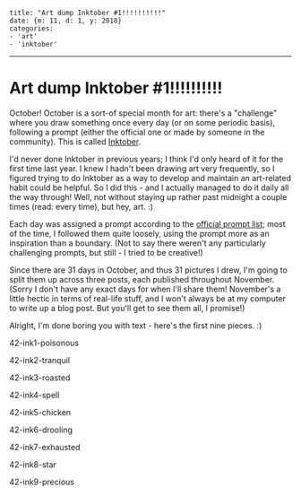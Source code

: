 
    title: "Art dump Inktober #1!!!!!!!!!!"
    date: {m: 11, d: 1, y: 2018}
    categories:
    - 'art'
    - 'inktober'

---

# Art dump Inktober #1!!!!!!!!!!

October! October is a sort-of special month for art: there's a "challenge" where you draw something once every day (or on some periodic basis), following a prompt (either the official one or made by someone in the community). This is called [Inktober][inktober].

I'd never done Inktober in previous years; I think I'd only heard of it for the first time last year. I knew I hadn't been drawing art very frequently, so I figured trying to do Inktober as a way to develop and maintain an art-related habit could be helpful. So I did this - and I actually managed to do it daily all the way through! Well, not without staying up rather past midnight a couple times (read: every time), but hey, art. :)

Each day was assigned a prompt according to the [official prompt list][prompts]; most of the time, I followed them quite loosely, using the prompt more as an inspiration than a boundary. (Not to say there weren't any particularly challenging prompts, but still - I tried to be creative!)

Since there are 31 days in October, and thus 31 pictures I drew, I'm going to split them up across three posts, each published throughout November. (Sorry I don't have any exact days for when I'll share them! November's a little hectic in terms of real-life stuff, and I won't always be at my computer to write up a blog post. But you'll get to see them all, I promise!)

Alright, I'm done boring you with text - here's the first nine pieces. :)

<art noext>42-ink1-poisonous</art>

<art noext>42-ink2-tranquil</art>

<art noext>42-ink3-roasted</art>

<art noext>42-ink4-spell</art>

<art noext>42-ink5-chicken</art>

<art noext>42-ink6-drooling</art>

<art noext>42-ink7-exhausted</art>

<art noext>42-ink8-star</art>

<art noext>42-ink9-precious</art>

  [inktober]: https://inktober.com/
  [prompts]: https://inktober.com/rules/
